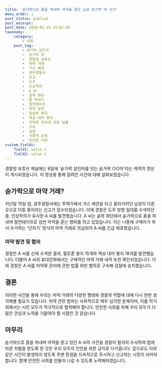 ```yaml
---
title: '숟가락으로 흙을 파내며 마약을 묻던 남성 숟가락 마 사건'
menu_order: 1
post_status: publish
post_excerpt: 
post_date: 2024-02-19 14:02:46
taxonomy:
    category:
        - 사회
    post_tag:
        - 숟가락 살인마
        -  숟가락 마
        -  경찰청 유튜브
        -  마약 거래
        -  가스 배관
        -  광주경찰서
        -  신고
        -  도주
        -  인상착의
        -  A 씨
        -  골목 화단
        -  흙 파내기
        -  절연테이프
        -  마약 발견
        -  필로폰 봉지
        -  액상 대마 봉지
        -  마약류 관리에 관한 법률
        -  구속
        -  검찰
        -  사회적 문제
        -  안전한 사회
custom_fields:
    field1: value 1
    field2: value 2
---
```


경찰청 유튜브 채널에는 8일에 '숟가락 살인마를 잇는 숟가락 ○○마'라는 제목의 영상이 게시되었습니다. 이 영상을 통해 알려진 사건에 대해 살펴보겠습니다.
## 숟가락으로 마약 거래?
지난달 15일 밤, 광주경찰서에는 주택가에서 가스 배관을 타고 올라가려던 남성이 다른 곳으로 이동 중이라는 신고가 접수되었습니다. 이에 경찰은 도주 방향 일대를 수색하던 중, 인상착의가 유사한 A 씨를 발견했습니다. A 씨는 골목 화단에서 숟가락으로 흙을 파내며 절연테이프로 감싼 마약을 묻는 행위를 하고 있었습니다. 이는 나중에 구매자가 와서 수거하는 '던지기' 방식의 마약 거래로 의심되어 A 씨를 긴급 체포했습니다.
### 마약 발견 및 혐의
경찰은 A 씨를 신체 수색한 결과, 필로폰 봉지 15개와 액상 대마 봉지 18개를 발견했습니다. 더불어 A 씨의 휴대전화에서는 구체적인 마약 거래 내역 또한 확인되었습니다. 이에 경찰은 A 씨를 마약류 관리에 관한 법률 위반 혐의로 구속해 검찰에 송치했습니다.
## 결론
이러한 사건을 통해 우리는 마약 거래의 다양한 형태와 경찰의 역할에 대해 다시 한번 생각해볼 필요가 있습니다. 마약 관련 범죄는 사회적으로 매우 심각한 문제이며, 이를 막기 위해서는 시민 모두가 적극적으로 협력해야 합니다. 안전한 사회를 위해 우리 모두가 더 많은 관심과 노력을 기울여야 할 시점인 것 같습니다.
## 마무리
숟가락으로 흙을 파내며 마약을 묻고 있던 A 씨의 사건을 경찰이 철저히 수사하여 법에 따른 처벌을 받도록 한 것은 우리 모두의 안전을 위한 긍지로 다가옵니다. 앞으로도 이와 같은 사건이 발생하지 않도록 주변 환경을 지속적으로 주시하고 신고하는 시민이 되어야 합니다. 함께 안전한 사회를 만들어 나갈 수 있도록 노력해야겠습니다.
